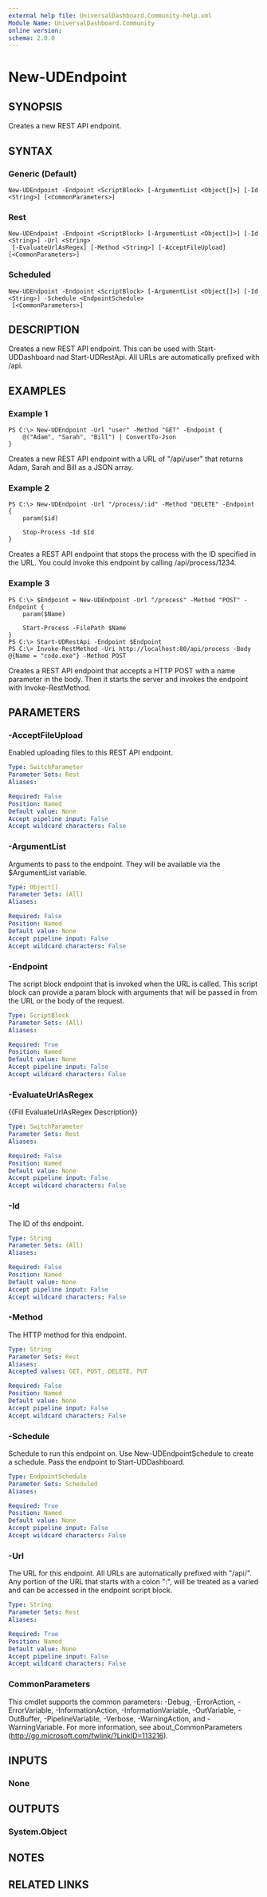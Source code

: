 ```yaml
---
external help file: UniversalDashboard.Community-help.xml
Module Name: UniversalDashboard.Community
online version: 
schema: 2.0.0
---
```


# New-UDEndpoint

## SYNOPSIS
Creates a new REST API endpoint.

## SYNTAX

### Generic (Default)
```
New-UDEndpoint -Endpoint <ScriptBlock> [-ArgumentList <Object[]>] [-Id <String>] [<CommonParameters>]
```

### Rest
```
New-UDEndpoint -Endpoint <ScriptBlock> [-ArgumentList <Object[]>] [-Id <String>] -Url <String>
 [-EvaluateUrlAsRegex] [-Method <String>] [-AcceptFileUpload] [<CommonParameters>]
```

### Scheduled
```
New-UDEndpoint -Endpoint <ScriptBlock> [-ArgumentList <Object[]>] [-Id <String>] -Schedule <EndpointSchedule>
 [<CommonParameters>]
```

## DESCRIPTION
Creates a new REST API endpoint. This can be used with Start-UDDashboard nad Start-UDRestApi. All URLs are automatically prefixed with /api.

## EXAMPLES

### Example 1
```
PS C:\> New-UDEndpoint -Url "user" -Method "GET" -Endpoint {
	@("Adam", "Sarah", "Bill") | ConvertTo-Json
}
```

Creates a new REST API endpoint with a URL of "/api/user" that returns Adam, Sarah and Bill as a JSON array. 

### Example 2
```
PS C:\> New-UDEndpoint -Url "/process/:id" -Method "DELETE" -Endpoint {
	param($id)

	Stop-Process -Id $Id
}
```

Creates a REST API endpoint that stops the process with the ID specified in the URL. You could invoke this endpoint by calling /api/process/1234.

### Example 3
```
PS C:\> $Endpoint = New-UDEndpoint -Url "/process" -Method "POST" -Endpoint {
	param($Name)

	Start-Process -FilePath $Name
}
PS C:\> Start-UDRestApi -Endpoint $Endpoint
PS C:\> Invoke-RestMethod -Uri http://localhost:80/api/process -Body @{Name = "code.exe"} -Method POST
```

Creates a REST API endpoint that accepts a HTTP POST with a name parameter in the body. Then it starts the server and invokes the endpoint with Invoke-RestMethod.

## PARAMETERS

### -AcceptFileUpload
Enabled uploading files to this REST API endpoint. 

```yaml
Type: SwitchParameter
Parameter Sets: Rest
Aliases: 

Required: False
Position: Named
Default value: None
Accept pipeline input: False
Accept wildcard characters: False
```

### -ArgumentList
Arguments to pass to the endpoint. They will be available via the $ArgumentList variable.

```yaml
Type: Object[]
Parameter Sets: (All)
Aliases: 

Required: False
Position: Named
Default value: None
Accept pipeline input: False
Accept wildcard characters: False
```

### -Endpoint
The script block endpoint that is invoked when the URL is called. This script block can provide a param block with arguments that will be passed in from the URL or the body of the request.

```yaml
Type: ScriptBlock
Parameter Sets: (All)
Aliases: 

Required: True
Position: Named
Default value: None
Accept pipeline input: False
Accept wildcard characters: False
```

### -EvaluateUrlAsRegex
{{Fill EvaluateUrlAsRegex Description}}

```yaml
Type: SwitchParameter
Parameter Sets: Rest
Aliases: 

Required: False
Position: Named
Default value: None
Accept pipeline input: False
Accept wildcard characters: False
```

### -Id
The ID of ths endpoint.

```yaml
Type: String
Parameter Sets: (All)
Aliases: 

Required: False
Position: Named
Default value: None
Accept pipeline input: False
Accept wildcard characters: False
```

### -Method
The HTTP method for this endpoint.

```yaml
Type: String
Parameter Sets: Rest
Aliases: 
Accepted values: GET, POST, DELETE, PUT

Required: False
Position: Named
Default value: None
Accept pipeline input: False
Accept wildcard characters: False
```

### -Schedule
Schedule to run this endpoint on. Use New-UDEndpointSchedule to create a schedule. Pass the endpoint to Start-UDDashboard.

```yaml
Type: EndpointSchedule
Parameter Sets: Scheduled
Aliases: 

Required: True
Position: Named
Default value: None
Accept pipeline input: False
Accept wildcard characters: False
```

### -Url
The URL for this endpoint. All URLs are automatically prefixed with "/api/". Any portion of the URL that starts with a colon ":", will be treated as a varied and can be accessed in the endpoint script block.

```yaml
Type: String
Parameter Sets: Rest
Aliases: 

Required: True
Position: Named
Default value: None
Accept pipeline input: False
Accept wildcard characters: False
```

### CommonParameters
This cmdlet supports the common parameters: -Debug, -ErrorAction, -ErrorVariable, -InformationAction, -InformationVariable, -OutVariable, -OutBuffer, -PipelineVariable, -Verbose, -WarningAction, and -WarningVariable. For more information, see about_CommonParameters (http://go.microsoft.com/fwlink/?LinkID=113216).

## INPUTS

### None

## OUTPUTS

### System.Object

## NOTES

## RELATED LINKS

